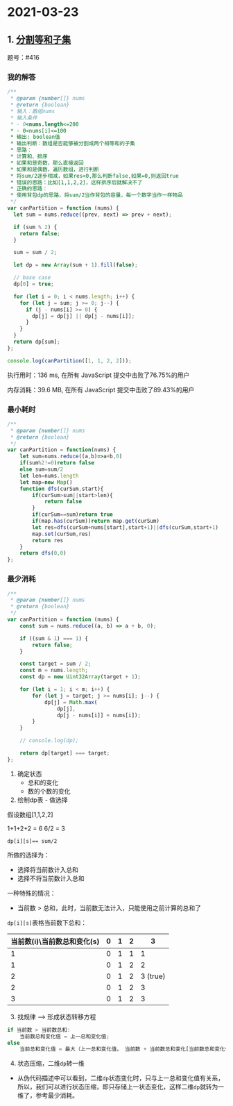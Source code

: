 # 2021-03-23

## 1. [分割等和子集](https://leetcode-cn.com/problems/partition-equal-subset-sum/)

题号：#416

### 我的解答

```js
/**
 * @param {number[]} nums
 * @return {boolean}
 * 输入：数组nums
 * 输入条件
 * - 0<nums.length<=200
 * - 0<nums[i]<=100
 * 输出: boolean值
 * 输出判断：数组是否能够被分割成两个相等和的子集
 * 思路：
 * 计算和、排序
 * 如果和是奇数，那么直接返回
 * 如果和是偶数，遍历数组，进行判断
 * 将sum/2逐步相减，如果res<0,那么判断false,如果=0,则返回true
 * 错误的思路：比如[1,1,2,2]，这样排序后就解决不了
 * 正确的思路：
 * 使用背包dp的思路，将sum/2当作背包的容量，每一个数字当作一样物品
 */
var canPartition = function (nums) {
  let sum = nums.reduce((prev, next) => prev + next);

  if (sum % 2) {
    return false;
  }

  sum = sum / 2;

  let dp = new Array(sum + 1).fill(false);

  // base case
  dp[0] = true;

  for (let i = 0; i < nums.length; i++) {
    for (let j = sum; j >= 0; j--) {
      if (j - nums[i] >= 0) {
        dp[j] = dp[j] || dp[j - nums[i]];
      }
    }
  }
  return dp[sum];
};

console.log(canPartition([1, 1, 2, 2]));

```

执行用时：136 ms, 在所有 JavaScript 提交中击败了76.75%的用户

内存消耗：39.6 MB, 在所有 JavaScript 提交中击败了89.43%的用户

### 最小耗时

```js
/**
 * @param {number[]} nums
 * @return {boolean}
 */
var canPartition = function(nums) {
    let sum=nums.reduce((a,b)=>a+b,0)
    if(sum%2!=0)return false
    else sum=sum/2
    let len=nums.length
    let map=new Map()
    function dfs(curSum,start){
        if(curSum>sum||start>len){
            return false
        }
        if(curSum==sum)return true
        if(map.has(curSum))return map.get(curSum)
        let res=dfs(curSum+nums[start],start+1)||dfs(curSum,start+1)
        map.set(curSum,res)
        return res
    }
    return dfs(0,0)
};
```

### 最少消耗

```js
/**
 * @param {number[]} nums
 * @return {boolean}
 */
var canPartition = function (nums) {
    const sum = nums.reduce((a, b) => a + b, 0);

    if ((sum & 1) === 1) {
        return false;
    }

    const target = sum / 2;
    const m = nums.length;
    const dp = new Uint32Array(target + 1);

    for (let i = 1; i < m; i++) {
        for (let j = target; j >= nums[i]; j--) {
            dp[j] = Math.max(
                dp[j],
                dp[j - nums[i]] + nums[i]);
        }
    }

    // console.log(dp);

    return dp[target] === target;
};
```

1. 确定状态
   - 总和的变化
   - 数的个数的变化
2. 绘制dp表 -  做选择

假设数组[1,1,2,2]

1+1+2+2 = 6  6/2 = 3

`dp[i][s]== sum/2`

所做的选择为：

- 选择将当前数计入总和
- 选择不将当前数计入总和

一种特殊的情况：

- 当前数 > 总和，此时，当前数无法计入，只能使用之前计算的总和了

`dp[i][s]`表格当前数下总和：

| 当前数(i)\当前数总和变化(s) | 0    | 1    | 2    | 3        |
| --------------------------- | ---- | ---- | ---- | -------- |
| 1                           | 0    | 1    | 1    | 1        |
| 1                           | 0    | 1    | 2    | 2        |
| 2                           | 0    | 1    | 2    | 3 (true) |
| 2                           | 0    | 1    | 2    | 3        |
| 3                           | 0    | 1    | 2    | 3        |

3. 找规律 --> 形成状态转移方程

```js
if 当前数 > 当前数总和:
	当前数总和变化值 = 上一总和变化值;
else 
    当前总和变化值 = 最大（上一总和变化值， 当前数 + 当前数总和变化[当前数总和变化值 - 当前数]）
```

4. 状态压缩，二维`dp`转一维

- 从伪代码描述中可以看到，二维`dp`状态变化时，只与上一总和变化值有关系，所以，我们可以进行状态压缩，即只存储上一状态变化，这样二维`dp`就转为一维了，参考最少消耗。


